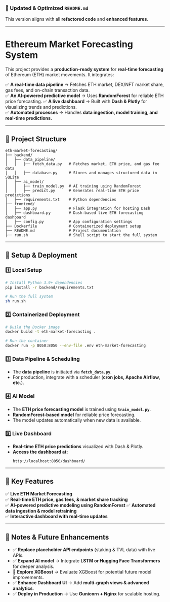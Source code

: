 ### **🚀 Updated & Optimized `README.md`**
This version aligns with all **refactored code** and **enhanced features**.

---

# **Ethereum Market Forecasting System**
This project provides a **production-ready system** for **real-time forecasting** of Ethereum (ETH) market movements. It integrates:

✅ **A real-time data pipeline** → Fetches ETH market, DEX/NFT market share, gas fees, and on-chain transaction data.  
✅ **An AI-powered predictive model** → Uses **RandomForest** for reliable ETH price forecasting.
✅ **A live dashboard** → Built with **Dash & Plotly** for visualizing trends and predictions.  
✅ **Automated processes** → Handles **data ingestion, model training, and real-time predictions.**  

---

## **📁 Project Structure**
```
eth-market-forecasting/
├── backend/
│   ├── data_pipeline/
│   │   ├── fetch_data.py   # Fetches market, ETH price, and gas fee data
│   │   ├── database.py     # Stores and manages structured data in SQLite
│   ├── ai_model/
│   │   ├── train_model.py  # AI training using RandomForest
│   │   ├── predict.py      # Generates real-time ETH price predictions
│   ├── requirements.txt    # Python dependencies
├── frontend/
│   ├── app.py              # Flask integration for hosting Dash
│   ├── dashboard.py        # Dash-based live ETH forecasting dashboard
│   ├── config.py           # App configuration settings
├── Dockerfile              # Containerized deployment setup
├── README.md               # Project documentation
├── run.sh                  # Shell script to start the full system
```

---

## **🚀 Setup & Deployment**
### **1️⃣ Local Setup**
```sh
# Install Python 3.9+ dependencies
pip install -r backend/requirements.txt

# Run the full system
sh run.sh
```

### **2️⃣ Containerized Deployment**
```sh
# Build the Docker image
docker build -t eth-market-forecasting .

# Run the container
docker run -p 8050:8050 --env-file .env eth-market-forecasting
```

### **3️⃣ Data Pipeline & Scheduling**
- The **data pipeline** is initiated via **`fetch_data.py`**.  
- For production, integrate with a scheduler (**cron jobs, Apache Airflow, etc.**).  

### **4️⃣ AI Model**
- The **ETH price forecasting model** is trained using **`train_model.py`**.
- **RandomForest-based model** for reliable price forecasting.
- The model updates automatically when new data is available.

### **5️⃣ Live Dashboard**
- **Real-time ETH price predictions** visualized with Dash & Plotly.
- **Access the dashboard at:**  
  ```
  http://localhost:8050/dashboard/
  ```

---

## **🔹 Key Features**
✅ **Live ETH Market Forecasting**  
✅ **Real-time ETH price, gas fees, & market share tracking**  
✅ **AI-powered predictive modeling using RandomForest**
✅ **Automated data ingestion & model retraining**  
✅ **Interactive dashboard with real-time updates**  

---

## **🔹 Notes & Future Enhancements**
- ✅ **Replace placeholder API endpoints** (staking & TVL data) with live APIs.  
- ✅ **Expand AI model** → Integrate **LSTM or Hugging Face Transformers** for deeper analysis.
- 🔄 **Explore XGBoost** → Evaluate XGBoost for potential future model improvements.
- ✅ **Enhance Dashboard UI** → Add **multi-graph views & advanced analytics**.
- ✅ **Deploy in Production** → Use **Gunicorn + Nginx** for scalable hosting.  
